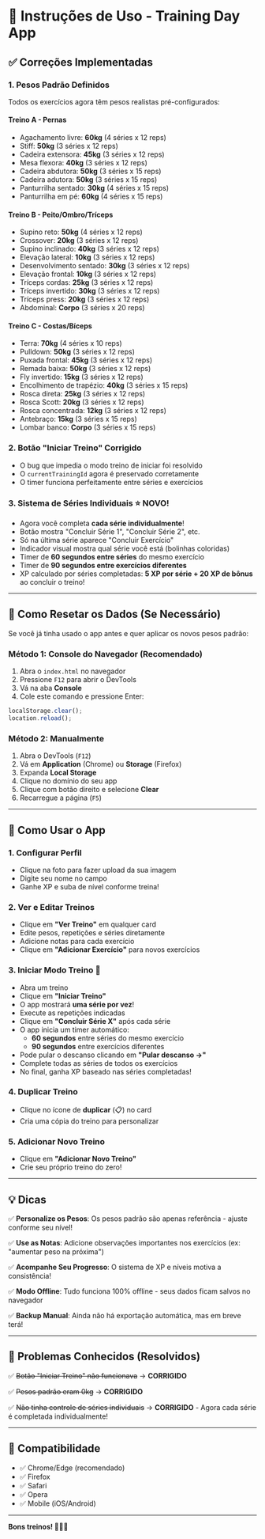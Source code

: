 # 📝 Instruções de Uso - Training Day App

## ✅ Correções Implementadas

### 1. **Pesos Padrão Definidos**
Todos os exercícios agora têm pesos realistas pré-configurados:

#### Treino A - Pernas
- Agachamento livre: **60kg** (4 séries x 12 reps)
- Stiff: **50kg** (3 séries x 12 reps)
- Cadeira extensora: **45kg** (3 séries x 12 reps)
- Mesa flexora: **40kg** (3 séries x 12 reps)
- Cadeira abdutora: **50kg** (3 séries x 15 reps)
- Cadeira adutora: **50kg** (3 séries x 15 reps)
- Panturrilha sentado: **30kg** (4 séries x 15 reps)
- Panturrilha em pé: **60kg** (4 séries x 15 reps)

#### Treino B - Peito/Ombro/Tríceps
- Supino reto: **50kg** (4 séries x 12 reps)
- Crossover: **20kg** (3 séries x 12 reps)
- Supino inclinado: **40kg** (3 séries x 12 reps)
- Elevação lateral: **10kg** (3 séries x 12 reps)
- Desenvolvimento sentado: **30kg** (3 séries x 12 reps)
- Elevação frontal: **10kg** (3 séries x 12 reps)
- Tríceps cordas: **25kg** (3 séries x 12 reps)
- Tríceps invertido: **30kg** (3 séries x 12 reps)
- Tríceps press: **20kg** (3 séries x 12 reps)
- Abdominal: **Corpo** (3 séries x 20 reps)

#### Treino C - Costas/Bíceps
- Terra: **70kg** (4 séries x 10 reps)
- Pulldown: **50kg** (3 séries x 12 reps)
- Puxada frontal: **45kg** (3 séries x 12 reps)
- Remada baixa: **50kg** (3 séries x 12 reps)
- Fly invertido: **15kg** (3 séries x 12 reps)
- Encolhimento de trapézio: **40kg** (3 séries x 15 reps)
- Rosca direta: **25kg** (3 séries x 12 reps)
- Rosca Scott: **20kg** (3 séries x 12 reps)
- Rosca concentrada: **12kg** (3 séries x 12 reps)
- Antebraço: **15kg** (3 séries x 15 reps)
- Lombar banco: **Corpo** (3 séries x 15 reps)

### 2. **Botão "Iniciar Treino" Corrigido**
- O bug que impedia o modo treino de iniciar foi resolvido
- O `currentTrainingId` agora é preservado corretamente
- O timer funciona perfeitamente entre séries e exercícios

### 3. **Sistema de Séries Individuais** ⭐ NOVO!
- Agora você completa **cada série individualmente**!
- Botão mostra "Concluir Série 1", "Concluir Série 2", etc.
- Só na última série aparece "Concluir Exercício"
- Indicador visual mostra qual série você está (bolinhas coloridas)
- Timer de **60 segundos entre séries** do mesmo exercício
- Timer de **90 segundos entre exercícios diferentes**
- XP calculado por séries completadas: **5 XP por série + 20 XP de bônus** ao concluir o treino!

---

## 🔄 Como Resetar os Dados (Se Necessário)

Se você já tinha usado o app antes e quer aplicar os novos pesos padrão:

### Método 1: Console do Navegador (Recomendado)
1. Abra o `index.html` no navegador
2. Pressione `F12` para abrir o DevTools
3. Vá na aba **Console**
4. Cole este comando e pressione Enter:

```javascript
localStorage.clear();
location.reload();
```

### Método 2: Manualmente
1. Abra o DevTools (`F12`)
2. Vá em **Application** (Chrome) ou **Storage** (Firefox)
3. Expanda **Local Storage**
4. Clique no domínio do seu app
5. Clique com botão direito e selecione **Clear**
6. Recarregue a página (`F5`)

---

## 🎯 Como Usar o App

### 1. **Configurar Perfil**
- Clique na foto para fazer upload da sua imagem
- Digite seu nome no campo
- Ganhe XP e suba de nível conforme treina!

### 2. **Ver e Editar Treinos**
- Clique em **"Ver Treino"** em qualquer card
- Edite pesos, repetições e séries diretamente
- Adicione notas para cada exercício
- Clique em **"Adicionar Exercício"** para novos exercícios

### 3. **Iniciar Modo Treino** 💪
- Abra um treino
- Clique em **"Iniciar Treino"**
- O app mostrará **uma série por vez**!
- Execute as repetições indicadas
- Clique em **"Concluir Série X"** após cada série
- O app inicia um timer automático:
  - **60 segundos** entre séries do mesmo exercício
  - **90 segundos** entre exercícios diferentes
- Pode pular o descanso clicando em **"Pular descanso →"**
- Complete todas as séries de todos os exercícios
- No final, ganha XP baseado nas séries completadas!

### 4. **Duplicar Treino**
- Clique no ícone de **duplicar** (📋) no card
- Cria uma cópia do treino para personalizar

### 5. **Adicionar Novo Treino**
- Clique em **"Adicionar Novo Treino"**
- Crie seu próprio treino do zero!

---

## 💡 Dicas

✅ **Personalize os Pesos**: Os pesos padrão são apenas referência - ajuste conforme seu nível!

✅ **Use as Notas**: Adicione observações importantes nos exercícios (ex: "aumentar peso na próxima")

✅ **Acompanhe Seu Progresso**: O sistema de XP e níveis motiva a consistência!

✅ **Modo Offline**: Tudo funciona 100% offline - seus dados ficam salvos no navegador

✅ **Backup Manual**: Ainda não há exportação automática, mas em breve terá!

---

## 🐛 Problemas Conhecidos (Resolvidos)

✅ ~~Botão "Iniciar Treino" não funcionava~~ → **CORRIGIDO**

✅ ~~Pesos padrão eram 0kg~~ → **CORRIGIDO**

✅ ~~Não tinha controle de séries individuais~~ → **CORRIGIDO** - Agora cada série é completada individualmente!

---

## 📱 Compatibilidade

- ✅ Chrome/Edge (recomendado)
- ✅ Firefox
- ✅ Safari
- ✅ Opera
- ✅ Mobile (iOS/Android)

---

**Bons treinos! 💪🏋️‍♂️**

